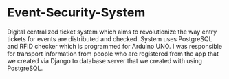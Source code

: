 # Event-Security-System

Digital centralized ticket system which
aims to revolutionize the way entry tickets
for events are distributed and checked.
System uses PostgreSQL and RFID checker
which is programmed for Arduino UNO.
I was responsible for transport
information from people who are registered
from the app that we created via Django
to database server that we created 
with using PostgreSQL.
